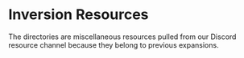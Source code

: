 # Inversion Resources

The directories are miscellaneous resources pulled from our Discord resource channel because they belong to previous expansions.
